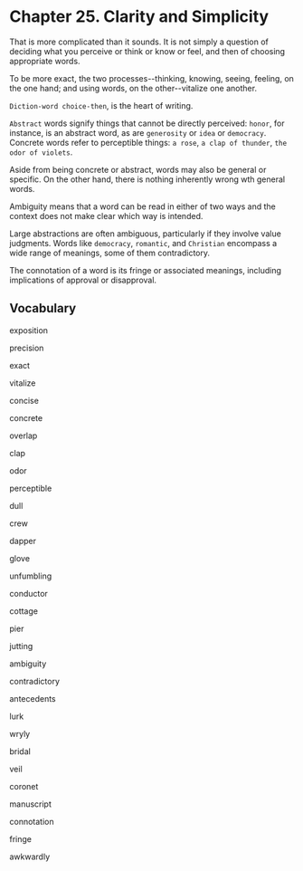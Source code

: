 # Chapter 25. Clarity and Simplicity

That is more complicated than it sounds. It is not simply a question of deciding what you perceive or think or know or feel, and then of choosing appropriate words.

To be more exact, the two processes--thinking, knowing, seeing, feeling, on the one hand; and using words, on the other--vitalize one another.

`Diction-word choice-then`, is the heart of writing.

`Abstract` words signify things that cannot be directly perceived: `honor`, for instance, is an abstract word, as are `generosity` or `idea` or `democracy`. Concrete words refer to perceptible things: `a rose`, `a clap of thunder`, `the odor of violets`.

Aside from being concrete or abstract, words may also be general or specific. On the other hand, there is nothing inherently wrong wth general words.

Ambiguity means that a word can be read in either of two ways and the context does not make clear which way is intended.

Large abstractions are often ambiguous, particularly if they involve value judgments. Words like `democracy`, `romantic`, and `Christian` encompass a wide range of meanings, some of them contradictory.

The connotation of a word is its fringe or associated meanings, including implications of approval or disapproval.



## Vocabulary

exposition

precision

exact

vitalize

concise

concrete

overlap

clap

odor

perceptible

dull

crew

dapper

glove

unfumbling

conductor

cottage

pier

jutting

ambiguity

contradictory

antecedents

lurk

wryly

bridal

veil

coronet

manuscript

connotation

fringe

awkwardly

